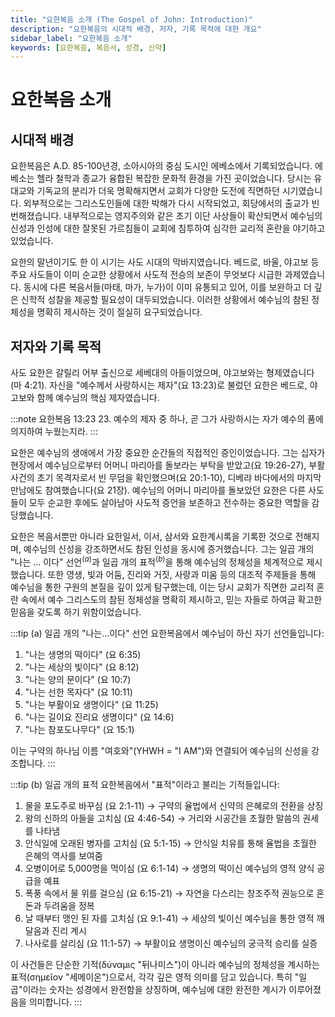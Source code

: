 ```yaml
---
title: "요한복음 소개 (The Gospel of John: Introduction)"
description: "요한복음의 시대적 배경, 저자, 기록 목적에 대한 개요"
sidebar_label: "요한복음 소개"
keywords: [요한복음, 복음서, 성경, 신약]
---
```

# 요한복음 소개

## 시대적 배경

요한복음은 A.D. 85-100년경, 소아시아의 중심 도시인 에베소에서 기록되었습니다. 에베소는 헬라 철학과 종교가 융합된 복잡한 문화적 환경을 가진 곳이었습니다. 당시는 유대교와 기독교의 분리가 더욱 명확해지면서 교회가 다양한 도전에 직면하던 시기였습니다. 외부적으로는 그리스도인들에 대한 박해가 다시 시작되었고, 회당에서의 출교가 빈번해졌습니다. 내부적으로는 영지주의와 같은 초기 이단 사상들이 확산되면서 예수님의 신성과 인성에 대한 잘못된 가르침들이 교회에 침투하여 심각한 교리적 혼란을 야기하고 있었습니다.

요한의 말년이기도 한 이 시기는 사도 시대의 막바지였습니다. 베드로, 바울, 야고보 등 주요 사도들이 이미 순교한 상황에서 사도적 전승의 보존이 무엇보다 시급한 과제였습니다. 동시에 다른 복음서들(마태, 마가, 누가)이 이미 유통되고 있어, 이를 보완하고 더 깊은 신학적 성찰을 제공할 필요성이 대두되었습니다. 이러한 상황에서 예수님의 참된 정체성을 명확히 제시하는 것이 절실히 요구되었습니다.


## 저자와 기록 목적

사도 요한은 갈릴리 어부 출신으로 세베대의 아들이었으며, 야고보와는 형제였습니다(마 4:21). 자신을 "예수께서 사랑하시는 제자"(요 13:23)로 불렀던 요한은 베드로, 야고보와 함께 예수님의 핵심 제자였습니다.

:::note 요한복음 13:23
23. 예수의 제자 중 하나, 곧 그가 사랑하시는 자가 예수의 품에 의지하여 누웠는지라.
:::

요한은 예수님의 생애에서 가장 중요한 순간들의 직접적인 증인이었습니다. 그는 십자가 현장에서 예수님으로부터 어머니 마리아를 돌보라는 부탁을 받았고(요 19:26-27), 부활 사건의 초기 목격자로서 빈 무덤을 확인했으며(요 20:1-10), 디베랴 바다에서의 마지막 만남에도 참여했습니다(요 21장).
예수님의 어머니 마리아를 돌보았던 요한은 다른 사도들이 모두 순교한 후에도 살아남아 사도적 증언을 보존하고 전수하는 중요한 역할을 감당했습니다.

요한은 복음서뿐만 아니라 요한일서, 이서, 삼서와 요한계시록을 기록한 것으로 전해지며, 예수님의 신성을 강조하면서도 참된 인성을 동시에 증거했습니다. 그는 일곱 개의 "나는 ... 이다" 선언$^{(a)}$과 일곱 개의 표적$^{(b)}$을 통해 예수님의 정체성을 체계적으로 제시했습니다. 또한 영생, 빛과 어둠, 진리와 거짓, 사랑과 미움 등의 대조적 주제들을 통해 예수님을 통한 구원의 본질을 깊이 있게 탐구했는데, 이는 당시 교회가 직면한 교리적 혼란 속에서 예수 그리스도의 참된 정체성을 명확히 제시하고, 믿는 자들로 하여금 확고한 믿음을 갖도록 하기 위함이었습니다.

:::tip (a) 일곱 개의 "나는...이다" 선언
요한복음에서 예수님이 하신 자기 선언들입니다:

1. "나는 생명의 떡이다" (요 6:35)
2. "나는 세상의 빛이다" (요 8:12)
3. "나는 양의 문이다" (요 10:7)
4. "나는 선한 목자다" (요 10:11)
5. "나는 부활이요 생명이다" (요 11:25)
6. "나는 길이요 진리요 생명이다" (요 14:6)
7. "나는 참포도나무다" (요 15:1)

이는 구약의 하나님 이름 "여호와"(YHWH = "I AM")와 연결되어 예수님의 신성을 강조합니다.
:::

:::tip (b) 일곱 개의 표적
요한복음에서 "표적"이라고 불리는 기적들입니다:

1. 물을 포도주로 바꾸심 (요 2:1-11) → 구약의 율법에서 신약의 은혜로의 전환을 상징
2. 왕의 신하의 아들을 고치심 (요 4:46-54) → 거리와 시공간을 초월한 말씀의 권세를 나타냄
3. 안식일에 오래된 병자를 고치심 (요 5:1-15) → 안식일 치유를 통해 율법을 초월한 은혜의 역사를 보여줌
4. 오병이어로 5,000명을 먹이심 (요 6:1-14) → 생명의 떡이신 예수님의 영적 양식 공급을 예표
5. 폭풍 속에서 물 위를 걸으심 (요 6:15-21) → 자연을 다스리는 창조주적 권능으로 혼돈과 두려움을 정복
6. 날 때부터 맹인 된 자를 고치심 (요 9:1-41) → 세상의 빛이신 예수님을 통한 영적 깨달음과 진리 계시
7. 나사로를 살리심 (요 11:1-57) → 부활이요 생명이신 예수님의 궁극적 승리를 실증

이 사건들은 단순한 기적(δύναμις "뒤나미스")이 아니라 예수님의 정체성을 계시하는 표적(σημεῖον "세메이온")으로서, 각각 깊은 영적 의미를 담고 있습니다. 특히 "일곱"이라는 숫자는 성경에서 완전함을 상징하며, 예수님에 대한 완전한 계시가 이루어졌음을 의미합니다.
:::